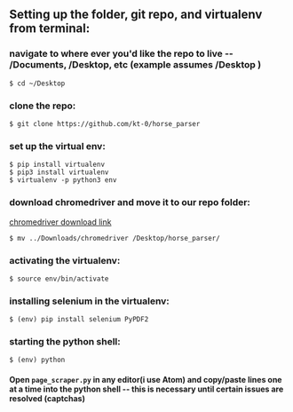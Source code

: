 ## Setting up the folder, git repo, and virtualenv from terminal:

### navigate to where ever you'd like the repo to live -- /Documents, /Desktop, etc (example assumes /Desktop )
```
$ cd ~/Desktop
```

### clone the repo:
```
$ git clone https://github.com/kt-0/horse_parser
```

### set up the virtual env:
```
$ pip install virtualenv
$ pip3 install virtualenv
$ virtualenv -p python3 env
```

### download chromedriver and move it to our repo folder:
[chromedriver download link](http://chromedriver.chromium.org/downloads)

```
$ mv ../Downloads/chromedriver /Desktop/horse_parser/
```
### activating the virtualenv:
```
$ source env/bin/activate
```
### installing selenium in the virtualenv:
```
$ (env) pip install selenium PyPDF2
```
### starting the python shell:
```
$ (env) python
```

#### Open `page_scraper.py` in any editor(i use Atom) and copy/paste lines one at a time into the python shell -- this is necessary until certain issues are resolved (captchas)
